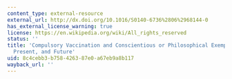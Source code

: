 ```yaml
---
content_type: external-resource
external_url: http://dx.doi.org/10.1016/S0140-6736%2806%2968144-0
has_external_license_warning: true
license: https://en.wikipedia.org/wiki/All_rights_reserved
status: ''
title: 'Compulsory Vaccination and Conscientious or Philosophical Exemptions: Past,
  Present, and Future'
uid: 8c4cebb3-b758-4263-87e0-a67eb9a8b117
wayback_url: ''
---
```


